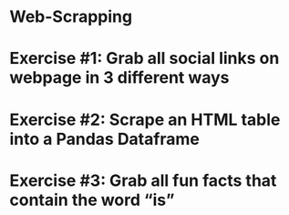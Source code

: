 # Web-Scrapping
# Exercise #1: Grab all social links on webpage in 3 different ways
# Exercise #2: Scrape an HTML table into a Pandas Dataframe
# Exercise #3: Grab all fun facts that contain the word “is”
